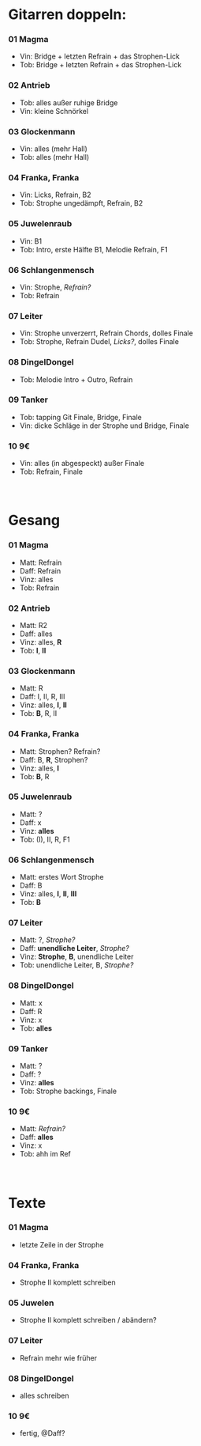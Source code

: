 # Gitarren doppeln:
### 01 Magma
- Vin: Bridge + letzten Refrain + das Strophen-Lick
- Tob: Bridge + letzten Refrain + das Strophen-Lick
### 02 Antrieb
- Tob: alles außer ruhige Bridge
- Vin: kleine Schnörkel
### 03 Glockenmann
- Vin: alles (mehr Hall)
- Tob: alles (mehr Hall)
### 04 Franka, Franka
- Vin: Licks, Refrain, B2
- Tob: Strophe ungedämpft, Refrain, B2
### 05 Juwelenraub
- Vin: B1
- Tob: Intro, erste Hälfte B1, Melodie Refrain, F1
### 06 Schlangenmensch
- Vin: Strophe, *Refrain?*
- Tob: Refrain
### 07 Leiter
- Vin: Strophe unverzerrt, Refrain Chords, dolles Finale
- Tob: Strophe, Refrain Dudel, *Licks?*, dolles Finale
### 08 DingelDongel
- Tob: Melodie Intro + Outro, Refrain
### 09 Tanker
- Tob: tapping Git Finale, Bridge, Finale
- Vin: dicke Schläge in der Strophe und Bridge, Finale
### 10 9€
- Vin: alles (in abgespeckt) außer Finale
- Tob: Refrain, Finale
<br><br><br>

# Gesang
### 01 Magma
- Matt: Refrain
- Daff: Refrain
- Vinz: alles
- Tob: Refrain
### 02 Antrieb
- Matt: R2
- Daff: alles
- Vinz: alles, **R**
- Tob: **I**, **II**
### 03 Glockenmann
- Matt: R
- Daff: I, II, R, III
- Vinz: alles, **I**, **II**
- Tob: **B**, R, II
### 04 Franka, Franka
- Matt: Strophen? Refrain?
- Daff: B, **R**, Strophen?
- Vinz: alles, **I**
- Tob: **B**, R
### 05 Juwelenraub
- Matt: ?
- Daff: x
- Vinz: **alles**
- Tob: (I), II, R, F1
### 06 Schlangenmensch
- Matt: erstes Wort Strophe
- Daff: B
- Vinz: alles, **I**, **II**, **III**
- Tob: **B**
### 07 Leiter
- Matt: ?, *Strophe?*
- Daff: **unendliche Leiter**, *Strophe?*
- Vinz: **Strophe**, **B**, unendliche Leiter
- Tob: unendliche Leiter, B, *Strophe?*
### 08 DingelDongel
- Matt: x
- Daff: R
- Vinz: x
- Tob: **alles**
### 09 Tanker
- Matt: ?
- Daff: ?
- Vinz: **alles**
- Tob: Strophe backings, Finale
### 10 9€
- Matt: *Refrain?*
- Daff: **alles**
- Vinz: x
- Tob: ahh im Ref
<br><br><br>

# Texte
### 01 Magma
- letzte Zeile in der Strophe
### 04 Franka, Franka
- Strophe II komplett schreiben
### 05 Juwelen
- Strophe II komplett schreiben / abändern?
### 07 Leiter
- Refrain mehr wie früher
### 08 DingelDongel
- alles schreiben
### 10 9€
- fertig, @Daff?
